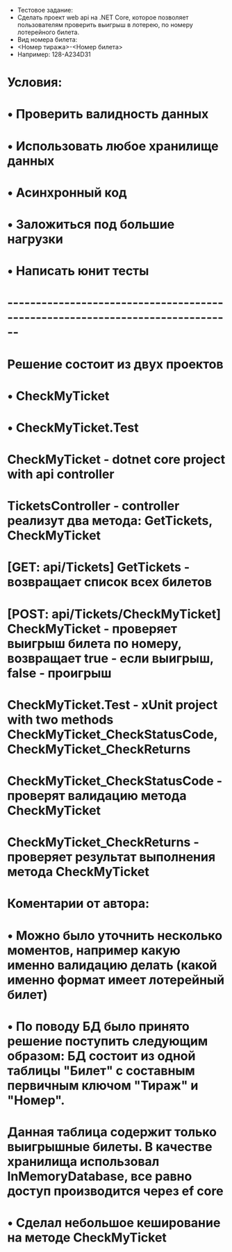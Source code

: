 - Тестовое задание:
- Сделать проект web api на .NET Core, которое позволяет пользователям проверить выигрыш в лотерею, по номеру лотерейного билета.
- Вид номера билета: 
- <Номер тиража>-<Номер билета>
- Например: 128-A234D31
# Условия:
# •	Проверить валидность данных
# •	Использовать любое хранилище данных
# •	Асинхронный код
# •	Заложиться под большие нагрузки
# •	Написать юнит тесты
# ------------------------------------------------------------------------------

# Решение состоит из двух проектов
# • CheckMyTicket
# • CheckMyTicket.Test

# CheckMyTicket - dotnet core project with api controller
# TicketsController - controller реализут два метода: GetTickets, CheckMyTicket
# [GET: api/Tickets] GetTickets - возвращает список всех билетов
# [POST: api/Tickets/CheckMyTicket] CheckMyTicket - проверяет выигрыш билета по номеру, возвращает true - если выигрыш, false - проигрыш

# CheckMyTicket.Test - xUnit project with two methods CheckMyTicket_CheckStatusCode, CheckMyTicket_CheckReturns
# CheckMyTicket_CheckStatusCode - проверят валидацию метода CheckMyTicket
# CheckMyTicket_CheckReturns - проверяет результат выполнения метода CheckMyTicket

# Коментарии от автора:
# • Можно было уточнить несколько моментов, например какую именно валидацию делать (какой именно формат имеет лотерейный билет)
# • По поводу БД было принято решение поступить следующим образом: БД состоит из одной таблицы "Билет" с составным первичным ключом "Тираж" и "Номер".
# Данная таблица содержит только выигрышные билеты. В качестве хранилища использовал InMemoryDatabase, все равно доступ производится через ef core
# • Сделал небольшое кеширование на методе CheckMyTicket


